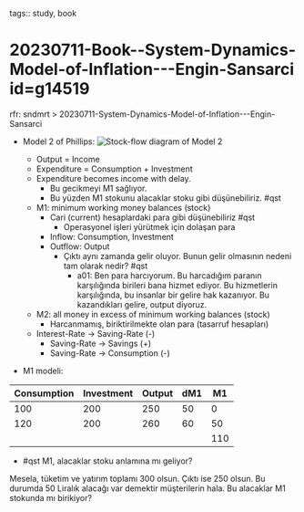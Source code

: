 tags:: study, book

# 20230711-Book--System-Dynamics-Model-of-Inflation---Engin-Sansarci id=g14519

rfr: sndmrt > 20230711-System-Dynamics-Model-of-Inflation---Engin-Sansarci

- Model 2 of Phillips: ![Stock-flow diagram of Model 2](./assets/scs20230711_070034.png)
	- Output = Income
	- Expenditure = Consumption + Investment
	- Expenditure becomes income with delay.
		- Bu gecikmeyi M1 sağlıyor.
		- Bu yüzden M1 stokunu alacaklar stoku gibi düşünebiliriz. #qst
	- M1: minimum working money balances (stock)
		- Cari (current) hesaplardaki para gibi düşünebiliriz #qst
			- Operasyonel işleri yürütmek için dolaşan para
		- Inflow: Consumption, Investment
		- Outflow: Output
			- Çıktı aynı zamanda gelir oluyor. Bunun gelir olmasının nedeni tam olarak nedir? #qst
				- a01: Ben para harcıyorum. Bu harcadığım paranın karşılığında birileri bana hizmet ediyor. Bu hizmetlerin karşılığında, bu insanlar bir gelire hak kazanıyor. Bu kazandıkları gelire, output diyoruz.
	- M2: all money in excess of minimum working balances (stock)
		- Harcanmamış, biriktirilmekte olan para (tasarruf hesapları)
	- Interest-Rate -> Saving-Rate (-)
		- Saving-Rate -> Savings (+)
		- Saving-Rate -> Consumption (-)

- M1 modeli:

| Consumption | Investment | Output | dM1 | M1  |
|-------------|------------|--------|-----|-----|
| 100         | 200        | 250    | 50  | 0   |
| 120         | 200        | 260    | 60  | 50  |
|             |            |        |     | 110 |

- #qst M1, alacaklar stoku anlamına mı geliyor?

Mesela, tüketim ve yatırım toplamı 300 olsun. Çıktı ise 250 olsun. Bu durumda 50 Liralık alacağı var demektir müşterilerin hala. Bu alacaklar M1 stokunda mı birikiyor?


